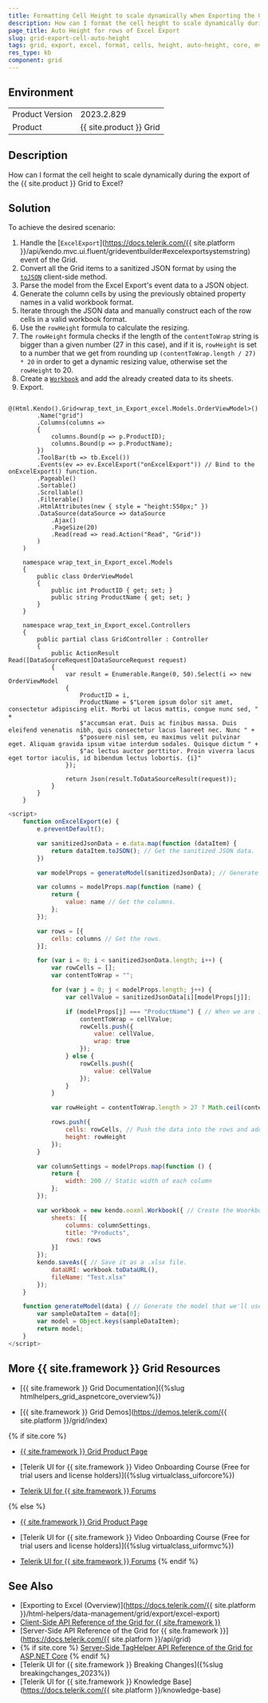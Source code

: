 ```yaml
---
title: Formatting Cell Height to scale dynamically when Exporting the Grid to Excel
description: How can I format the cell height to scale dynamically during the export of the {{ site.product }} Grid to Excel?
page_title: Auto Height for rows of Excel Export
slug: grid-export-cell-auto-height
tags: grid, export, excel, format, cells, height, auto-height, core, mvc, telerik
res_type: kb
component: grid
---
```


## Environment

<table>
	<tbody>
		<tr>
			<td>Product Version</td>
			<td>2023.2.829</td>
		</tr>
		<tr>
			<td>Product</td>
			<td>{{ site.product }} Grid</td>
		</tr>
	</tbody>
</table>

## Description

How can I format the cell height to scale dynamically  during the export of the {{ site.product }} Grid to Excel?

## Solution

To achieve the desired scenario:

1. Handle the [`ExcelExport`](https://docs.telerik.com/{{ site.platform }}/api/kendo.mvc.ui.fluent/grideventbuilder#excelexportsystemstring) event of the Grid.
1. Convert all the Grid items to a sanitized JSON format by using the [`toJSON`](https://docs.telerik.com/kendo-ui/api/javascript/data/observableobject/methods/tojson) client-side method.
1. Parse the model from the Excel Export's event data to a JSON object.
1. Generate the column cells by using the previously obtained property names in a valid workbook format.
1. Iterate through the JSON data and manually construct each of the row cells in a valid workbook format.
1. Use the `rowHeight` formula to calculate the resizing.
1. The `rowHeight` formula checks if the length of the `contentToWrap` string is bigger than a given number (27 in this case), and if it is, `rowHeight` is set to a number that we get from rounding up `(contentToWrap.length / 27) * 20` in order to get a dynamic resizing value, otherwise set the `rowHeight` to 20. 
1. Create a [`Workbook`](https://docs.telerik.com/kendo-ui/api/javascript/ooxml/workbook) and add the already created data to its sheets.
1. Export.


```Index.cshtml
    @(Html.Kendo().Grid<wrap_text_in_Export_excel.Models.OrderViewModel>()
        .Name("grid")
        .Columns(columns =>
        {
            columns.Bound(p => p.ProductID);
            columns.Bound(p => p.ProductName);
        })
        .ToolBar(tb => tb.Excel())
        .Events(ev => ev.ExcelExport("onExcelExport")) // Bind to the onExcelExport() function.
        .Pageable()
        .Sortable()
        .Scrollable()
        .Filterable()
        .HtmlAttributes(new { style = "height:550px;" })
        .DataSource(dataSource => dataSource
            .Ajax()
            .PageSize(20)
            .Read(read => read.Action("Read", "Grid"))
        )
    )   
```

```Model
    namespace wrap_text_in_Export_excel.Models
    {
        public class OrderViewModel
        {
            public int ProductID { get; set; }
            public string ProductName { get; set; }   
        }
    }   
```

```Controller
    namespace wrap_text_in_Export_excel.Controllers
    {
        public partial class GridController : Controller
        {
            public ActionResult Read([DataSourceRequest]DataSourceRequest request)
            {
                var result = Enumerable.Range(0, 50).Select(i => new OrderViewModel
                {
                    ProductID = i,
                    ProductName = $"Lorem ipsum dolor sit amet, consectetur adipiscing elit. Morbi ut lacus mattis, congue nunc sed, " +
                    $"accumsan erat. Duis ac finibus massa. Duis eleifend venenatis nibh, quis consectetur lacus laoreet nec. Nunc " +
                    $"posuere nisl sem, eu maximus velit pulvinar eget. Aliquam gravida ipsum vitae interdum sodales. Quisque dictum " +
                    $"ac lectus auctor porttitor. Proin viverra lacus eget tortor iaculis, id bibendum lectus lobortis. {i}"
                });

                return Json(result.ToDataSourceResult(request));
            }
        }
    }
```

```JavaScript
<script>
    function onExcelExport(e) {
        e.preventDefault();

        var sanitizedJsonData = e.data.map(function (dataItem) {
            return dataItem.toJSON(); // Get the sanitized JSON data.
        })

        var modelProps = generateModel(sanitizedJsonData); // Generate the model.

        var columns = modelProps.map(function (name) {
            return {
                value: name // Get the columns.
            };
        });

        var rows = [{
            cells: columns // Get the rows.
        }];

        for (var i = 0; i < sanitizedJsonData.length; i++) {
            var rowCells = [];
            var contentToWrap = "";

            for (var j = 0; j < modelProps.length; j++) {
                var cellValue = sanitizedJsonData[i][modelProps[j]];

                if (modelProps[j] === "ProductName") { // When we are in the ProductName column, get all the text and wrap it. 
                    contentToWrap = cellValue;
                    rowCells.push({
                        value: cellValue,
                        wrap: true
                    });
                } else {
                    rowCells.push({
                        value: cellValue
                    });
                }
            }

            var rowHeight = contentToWrap.length > 27 ? Math.ceil(contentToWrap.length / 27) * 20 : 20 // This formula is used for calculating the resizing for auto height.

            rows.push({
                cells: rowCells, // Push the data into the rows and add the auto height (rowHeight) property we've created. 
                height: rowHeight 
            });
        }

        var columnSettings = modelProps.map(function () {
            return {
                width: 200 // Static width of each column
            };
        });

        var workbook = new kendo.ooxml.Workbook({ // Create the Woorkbook and add the rows and columns.
            sheets: [{
                columns: columnSettings,
                title: "Products",
                rows: rows
            }]
        });
        kendo.saveAs({ // Save it as a .xlsx file.
            dataURI: workbook.toDataURL(),
            fileName: "Test.xlsx"
        }); 
    }

    function generateModel(data) { // Generate the model that we'll use. 
        var sampleDataItem = data[0];
        var model = Object.keys(sampleDataItem);
        return model;
    }
</script>
```

## More {{ site.framework }} Grid Resources

* [{{ site.framework }} Grid Documentation]({%slug htmlhelpers_grid_aspnetcore_overview%})

* [{{ site.framework }} Grid Demos](https://demos.telerik.com/{{ site.platform }}/grid/index)

{% if site.core %}
* [{{ site.framework }} Grid Product Page](https://www.telerik.com/aspnet-core-ui/grid)

* [Telerik UI for {{ site.framework }} Video Onboarding Course (Free for trial users and license holders)]({%slug virtualclass_uiforcore%})

* [Telerik UI for {{ site.framework }} Forums](https://www.telerik.com/forums/aspnet-core-ui)

{% else %}
* [{{ site.framework }} Grid Product Page](https://www.telerik.com/aspnet-mvc/grid)

* [Telerik UI for {{ site.framework }} Video Onboarding Course (Free for trial users and license holders)]({%slug virtualclass_uiformvc%})

* [Telerik UI for {{ site.framework }} Forums](https://www.telerik.com/forums/aspnet-mvc)
{% endif %}

## See Also

* [Exporting to Excel (Overview)](https://docs.telerik.com/{{ site.platform }}/html-helpers/data-management/grid/export/excel-export)
* [Client-Side API Reference of the Grid for {{ site.framework }}](https://docs.telerik.com/kendo-ui/api/javascript/ui/grid)
* [Server-Side API Reference of the Grid for {{ site.framework }}](https://docs.telerik.com/{{ site.platform }}/api/grid)
* {% if site.core %} [Server-Side TagHelper API Reference of the Grid for ASP.NET Core](https://docs.telerik.com/aspnet-core/api/taghelpers/grid) {% endif %}
* [Telerik UI for {{ site.framework }} Breaking Changes]({%slug breakingchanges_2023%})
* [Telerik UI for {{ site.framework }} Knowledge Base](https://docs.telerik.com/{{ site.platform }}/knowledge-base)
